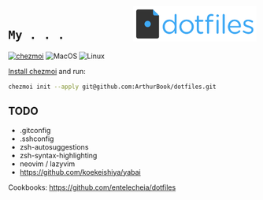 <img align="right" width="250" src="static/dotfiles-logo-icon.png" alt="DOT DOT DOT">

# `My . . .` 

[![chezmoi](https://img.shields.io/badge/Powered%20by-chezmoi-blue.svg)](https://github.com/twpayne/chezmoi)
![MacOS](https://img.shields.io/badge/macOS-%23.svg?style=flat-square&logo=apple&color=000000&logoColor=white)
![Linux](https://img.shields.io/badge/Linux%20-yellow.svg?style=flat-square&logo=linux&logoColor=black)

[Install chezmoi](https://www.chezmoi.io/install/) and run:
```bash
chezmoi init --apply git@github.com:ArthurBook/dotfiles.git
```

## TODO
- .gitconfig
- .sshconfig
- zsh-autosuggestions
- zsh-syntax-highlighting
- neovim / lazyvim
- https://github.com/koekeishiya/yabai

Cookbooks:
https://github.com/entelecheia/dotfiles
